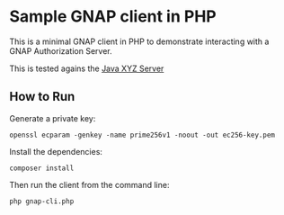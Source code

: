 # Sample GNAP client in PHP

This is a minimal GNAP client in PHP to demonstrate interacting with a GNAP Authorization Server.

This is tested agains the [Java XYZ Server](https://github.com/bspk/oauth.xyz-java)


## How to Run

Generate a private key:

```
openssl ecparam -genkey -name prime256v1 -noout -out ec256-key.pem
```

Install the dependencies:

```
composer install
```

Then run the client from the command line:

```
php gnap-cli.php
```

